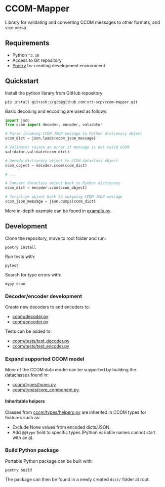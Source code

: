 # CCOM-Mapper
Library for validating and converting CCOM messages to other formats, and vice versa.


## Requirements
- Python `^3.10`
- Access to Git repository
- [Poetry](https://python-poetry.org/) for creating development environment

## Quickstart
Install the python library from GitHub repository
```
pip install git+ssh://git@github.com:vtt-scp/ccom-mapper.git
```
Basic decoding and encoding are used as follows:
```python
import json
from ccom import decoder, encoder, validator

# Parse incoming CCOM JSON message to Python dictionary object
ccom_dict = json.loads(ccom_json_message)  

# Validator raises an error if message is not valid CCOM
validator.validate(ccom_dict)  

# Decode dictionary object to CCOM dataclass object
ccom_object = decoder.ccom(ccom_dict)

# ...

# Convert dataclass object back to Python dictionary
ccom_dict = encoder.ccom(ccom_object)

# Serialize object back to outgoing CCOM JSON message
ccom_json_message = json.dumps(ccom_dict)
```
More in-depth example can be found in [example.py](example.py).

## Development
Clone the repository, move to root folder and run:
```
poetry install
```
Run tests with:
```
pytest
```
Search for type errors with:
```
mypy ccom
```

### Decoder/encoder development
Create new decoders to  and encoders to:
- [ccom/decoder.py](ccom/decoder.py)
- [ccom/encoder.py](ccom/encoder.py)

Tests can be added to:
- [ccom/tests/test_decoder.py](ccom/tests/test_decoder.py)
- [ccom/tests/test_encoder.py](ccom/tests/test_encoder.py)

### Expand supported CCOM model
More of the CCOM data model can be supported by building the dataclasses found in:
- [ccom/types/types.py](ccom/types/types.py)
- [ccom/types/core_component.py](ccom/types/core_component.py).

#### Inheritable helpers
Classes from [ccom/types/helpers.py](ccom/types/helpers.py) are inherited in CCOM types for features such as:
- Exclude None values from encoded dicts/JSON.
- Add `@@type` field to specific types (Python variable names cannot start with an `@`). 

### Build Python package
Portable Python package can be built with:
```
poetry build
```
The package can then be found in a newly created `dist/` folder at root.
